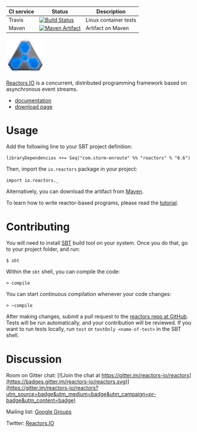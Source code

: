 CI service | Status | Description
-----------|--------|------------
Travis | [![Build Status](https://travis-ci.org/reactors-io/reactors.png?branch=master)](https://travis-ci.org/reactors-io/reactors) | Linux container tests
Maven | [![Maven Artifact](https://img.shields.io/maven-central/v/com.storm-enroute/reactors_2.11.svg)](http://mvnrepository.com/artifact/com.storm-enroute/reactors_2.11/0.6) | Artifact on Maven

<img src='reactress-title-96.png'></img>

[Reactors.IO](http://reactors.io) is a concurrent, distributed programming framework based
on asynchronous event streams.

- [documentation](http://reactors.io/learn/)
- [download page](http://reactors.io/download/)

# Usage

Add the following line to your SBT project definition:

```
libraryDependencies ++= Seq("com.storm-enroute" %% "reactors" % "0.6")
```

Then, import the `io.reactors` package in your project:

```
import io.reactors._
```

Alternatively, you can download the artifact from
[Maven](https://repo1.maven.org/maven2/com/storm-enroute/reactors_2.11/).

To learn how to write reactor-based programs,
please read the [tutorial](http://reactors.io/tutorialdocs/reactors/).


# Contributing

You will need to install [SBT](www.scala-sbt.org) build tool on your system.
Once you do that, go to your project folder, and run:

```
$ sbt
```

Within the `sbt` shell, you can compile the code:

```
> compile
```

You can start continuous compilation whenever your code changes:

```
> ~compile
```

After making changes, submit a pull request to the
[reactors repo at GitHub](https://github.com/reactors-io/reactors).
Tests will be run automatically, and your contribution will be reviewed.
If you want to run tests locally, run `test` or `testOnly <name-of-test>`
in the SBT shell.


# Discussion

Room on Gitter chat: [![Join the chat at https://gitter.im/reactors-io/reactors](https://badges.gitter.im/reactors-io/reactors.svg)](https://gitter.im/reactors-io/reactors?utm_source=badge&utm_medium=badge&utm_campaign=pr-badge&utm_content=badge)

Mailing list: [Google Groups](https://groups.google.com/forum/#!forum/reactors-io)

Twitter: [Reactors.IO](https://twitter.com/reactors_io)
